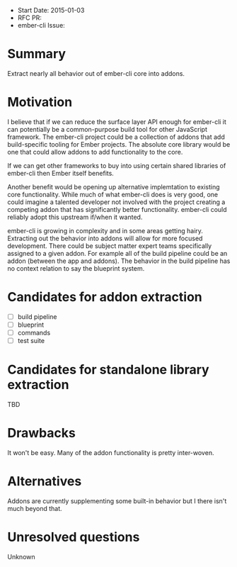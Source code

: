 - Start Date: 2015-01-03
- RFC PR: 
- ember-cli Issue: 

# Summary

Extract nearly all behavior out of ember-cli core into addons.

# Motivation

I believe that if we can reduce the surface layer API enough for ember-cli it can potentially be a common-purpose build tool for other 
JavaScript framework. The ember-cli project could be a collection of addons that add build-specific tooling for Ember projects.
The absolute core library would be one that could allow addons to add functionality to the core.

If we can get other frameworks to buy into using certain shared libraries of ember-cli then Ember itself
benefits.

Another benefit would be opening up alternative implemtation to existing core functionality. While much of 
what ember-cli does is very good, one could imagine a talented developer not involved with the project creating 
a competing addon that has significantly better functionality. ember-cli could reliably adopt this upstream if/when it wanted.

ember-cli is growing in complexity and in some areas getting hairy. Extracting out the behavior into addons will allow
for more focused development. There could be subject matter expert teams specifically assigned to a given addon. For example
all of the build pipeline could be an addon (between the app and addons). The behavior in the build pipeline
has no context relation to say the blueprint system. 

# Candidates for addon extraction

- [ ] build pipeline
- [ ] blueprint
- [ ] commands
- [ ] test suite

# Candidates for standalone library extraction

TBD

# Drawbacks

It won't be easy. Many of the addon functionality is pretty inter-woven.

# Alternatives

Addons are currently supplementing some built-in behavior but I there isn't much beyond that.

# Unresolved questions

Unknown
